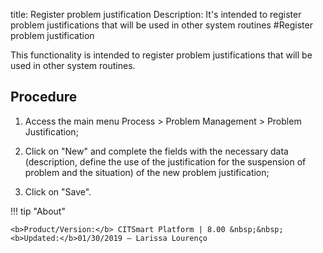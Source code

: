 title: Register problem justification
Description: It's intended to register problem justifications that will be used in other system routines
#Register problem justification

This functionality is intended to register problem justifications that will be used in other system routines.

Procedure
------------

1.  Access the main menu Process \>
    Problem Management \> Problem Justification;

2.  Click on "New" and complete the fields with the necessary data
    (description, define the use of the justification for the suspension of
    problem and the situation) of the new problem justification;

3.  Click on "Save".

!!! tip "About"

    <b>Product/Version:</b> CITSmart Platform | 8.00 &nbsp;&nbsp;
    <b>Updated:</b>01/30/2019 – Larissa Lourenço
